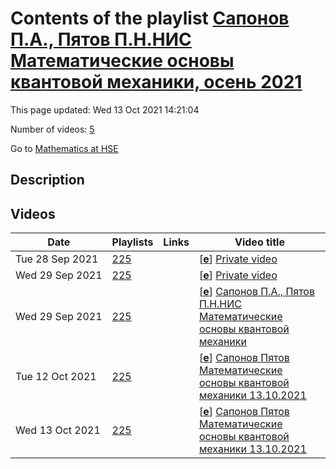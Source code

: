 # Contents of the playlist [Сапонов П.А., Пятов П.Н.НИС Математические основы квантовой механики, осень 2021](https://www.youtube.com/playlist?list=PLq3E5oubNNoD165LM_iwAMgEVq4_Fc1WE)

This page updated: Wed 13 Oct 2021 14:21:04

Number of videos: [5](#videos)

Go to [Mathematics at HSE](../README.md)

## Description



## Videos

|Date|Playlists|Links|Video title|
|---|---|---|---|
| Tue&nbsp;28&nbsp;Sep&nbsp;2021 | [225](../playlists/225 "Сапонов П.А., Пятов П.Н.НИС Математические основы квантовой механики, осень 2021") |  | [[**e**](https://studio.youtube.com/video/lD2ydieJCoM/edit "Edit")] [Private video](https://www.youtube.com/watch?v=lD2ydieJCoM&list=PLq3E5oubNNoD165LM_iwAMgEVq4_Fc1WE "This video is private.") |
| Wed&nbsp;29&nbsp;Sep&nbsp;2021 | [225](../playlists/225 "Сапонов П.А., Пятов П.Н.НИС Математические основы квантовой механики, осень 2021") |  | [[**e**](https://studio.youtube.com/video/dUil0TixeSg/edit "Edit")] [Private video](https://www.youtube.com/watch?v=dUil0TixeSg&list=PLq3E5oubNNoD165LM_iwAMgEVq4_Fc1WE "This video is private.") |
| Wed&nbsp;29&nbsp;Sep&nbsp;2021 | [225](../playlists/225 "Сапонов П.А., Пятов П.Н.НИС Математические основы квантовой механики, осень 2021") |  | [[**e**](https://studio.youtube.com/video/fC4FC4DIYOc/edit "Edit")] [Сапонов П.А., Пятов П.Н.НИС Математические основы квантовой механики](https://www.youtube.com/watch?v=fC4FC4DIYOc&list=PLq3E5oubNNoD165LM_iwAMgEVq4_Fc1WE) |
| Tue&nbsp;12&nbsp;Oct&nbsp;2021 | [225](../playlists/225 "Сапонов П.А., Пятов П.Н.НИС Математические основы квантовой механики, осень 2021") |  | [[**e**](https://studio.youtube.com/video/tXtm-SL_esk/edit "Edit")] [Сапонов Пятов Математические основы квантовой механики 13.10.2021](https://www.youtube.com/watch?v=tXtm-SL_esk&list=PLq3E5oubNNoD165LM_iwAMgEVq4_Fc1WE) |
| Wed&nbsp;13&nbsp;Oct&nbsp;2021 | [225](../playlists/225 "Сапонов П.А., Пятов П.Н.НИС Математические основы квантовой механики, осень 2021") |  | [[**e**](https://studio.youtube.com/video/eHL8p_SfliU/edit "Edit")] [Сапонов Пятов Математические основы квантовой механики 13.10.2021](https://www.youtube.com/watch?v=eHL8p_SfliU&list=PLq3E5oubNNoD165LM_iwAMgEVq4_Fc1WE) |
